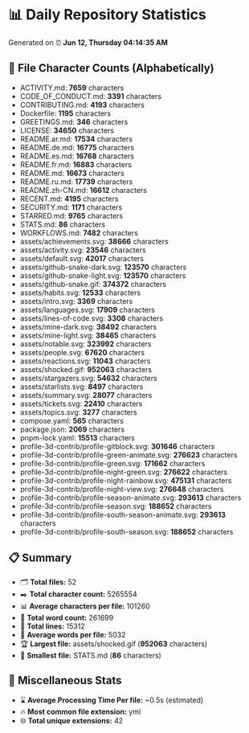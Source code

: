 # 📊 Daily Repository Statistics
Generated on ⏰ **Jun 12, Thursday 04:14:35 AM**

## 📂 File Character Counts (Alphabetically)
- ACTIVITY.md: **7659** characters
- CODE_OF_CONDUCT.md: **3391** characters
- CONTRIBUTING.md: **4193** characters
- Dockerfile: **1195** characters
- GREETINGS.md: **346** characters
- LICENSE: **34650** characters
- README.ar.md: **17534** characters
- README.de.md: **16775** characters
- README.es.md: **16768** characters
- README.fr.md: **16883** characters
- README.md: **16673** characters
- README.ru.md: **17739** characters
- README.zh-CN.md: **16612** characters
- RECENT.md: **4195** characters
- SECURITY.md: **1171** characters
- STARRED.md: **9765** characters
- STATS.md: **86** characters
- WORKFLOWS.md: **7482** characters
- assets/achievements.svg: **38666** characters
- assets/activity.svg: **23546** characters
- assets/default.svg: **42017** characters
- assets/github-snake-dark.svg: **123570** characters
- assets/github-snake-light.svg: **123570** characters
- assets/github-snake.gif: **374372** characters
- assets/habits.svg: **12533** characters
- assets/intro.svg: **3369** characters
- assets/languages.svg: **17909** characters
- assets/lines-of-code.svg: **3308** characters
- assets/mine-dark.svg: **38492** characters
- assets/mine-light.svg: **38465** characters
- assets/notable.svg: **323992** characters
- assets/people.svg: **67620** characters
- assets/reactions.svg: **11043** characters
- assets/shocked.gif: **952063** characters
- assets/stargazers.svg: **54632** characters
- assets/starlists.svg: **8497** characters
- assets/summary.svg: **28077** characters
- assets/tickets.svg: **22410** characters
- assets/topics.svg: **3277** characters
- compose.yaml: **565** characters
- package.json: **2069** characters
- pnpm-lock.yaml: **15513** characters
- profile-3d-contrib/profile-gitblock.svg: **301646** characters
- profile-3d-contrib/profile-green-animate.svg: **276623** characters
- profile-3d-contrib/profile-green.svg: **171662** characters
- profile-3d-contrib/profile-night-green.svg: **276622** characters
- profile-3d-contrib/profile-night-rainbow.svg: **475131** characters
- profile-3d-contrib/profile-night-view.svg: **276648** characters
- profile-3d-contrib/profile-season-animate.svg: **293613** characters
- profile-3d-contrib/profile-season.svg: **188652** characters
- profile-3d-contrib/profile-south-season-animate.svg: **293613** characters
- profile-3d-contrib/profile-south-season.svg: **188652** characters

## 📋 Summary
- 🗂️ **Total files:** 52
- ✒️ **Total character count:** 5265554
- 📊 **Average characters per file:** 101260
- 📝 **Total word count:** 261699
- 🧾 **Total lines:** 15312
- 📐 **Average words per file:** 5032
- 🏆 **Largest file:** assets/shocked.gif (**952063** characters)
- 🥉 **Smallest file:** STATS.md (**86** characters)

## 🌟 Miscellaneous Stats
- ⌛ **Average Processing Time Per file:** ~0.5s (estimated)
- 🔥 **Most common file extension:** yml
- 🌐 **Total unique extensions:** 42
